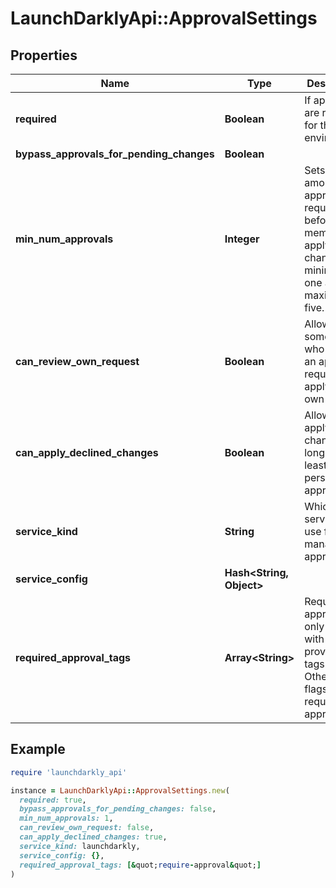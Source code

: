 # LaunchDarklyApi::ApprovalSettings

## Properties

| Name | Type | Description | Notes |
| ---- | ---- | ----------- | ----- |
| **required** | **Boolean** | If approvals are required for this environment. |  |
| **bypass_approvals_for_pending_changes** | **Boolean** |  |  |
| **min_num_approvals** | **Integer** | Sets the amount of approvals required before a member can apply a change. The minimum is one and the maximum is five. |  |
| **can_review_own_request** | **Boolean** | Allow someone who makes an approval request to apply their own change. |  |
| **can_apply_declined_changes** | **Boolean** | Allow applying the change as long as at least one person has approved. |  |
| **service_kind** | **String** | Which service to use for managing approvals. |  |
| **service_config** | **Hash&lt;String, Object&gt;** |  |  |
| **required_approval_tags** | **Array&lt;String&gt;** | Require approval only on flags with the provided tags. Otherwise all flags will require approval. |  |

## Example

```ruby
require 'launchdarkly_api'

instance = LaunchDarklyApi::ApprovalSettings.new(
  required: true,
  bypass_approvals_for_pending_changes: false,
  min_num_approvals: 1,
  can_review_own_request: false,
  can_apply_declined_changes: true,
  service_kind: launchdarkly,
  service_config: {},
  required_approval_tags: [&quot;require-approval&quot;]
)
```

